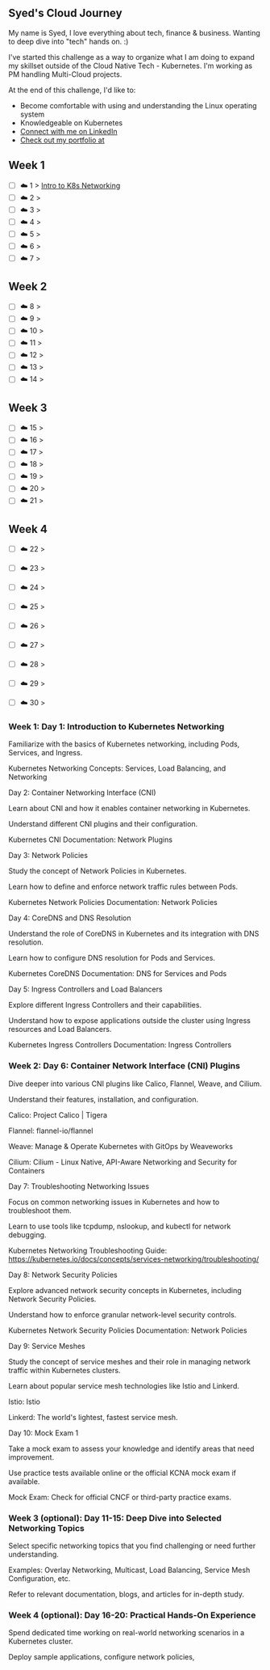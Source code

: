 ## Syed's Cloud Journey

My name is Syed, I love everything about tech, finance & business. Wanting to deep dive into "tech" hands on. :) 

I've started this challenge as a way to organize what I am doing to expand my skillset outside of the Cloud Native Tech - Kubernetes. I'm working as PM handling Multi-Cloud projects. 

At the end of this challenge, I'd like to:
- Become comfortable with using and understanding the Linux operating system
- Knowledgeable on Kubernetes
- [Connect with me on LinkedIn](https://www.linkedin.com/in/syedhadii)
- [Check out my portfolio at](https://syedcreates.com)

## Week 1

- [ ] ☁️ 1 > [Intro to K8s Networking](Journey/001/Readme.md)
- [ ] ☁️ 2 > 
- [ ] ☁️ 3 > 
- [ ] ☁️ 4 > 
- [ ] ☁️ 5 > 
- [ ] ☁️ 6 > 
- [ ] ☁️ 7 > 

## Week 2

- [ ] ☁️ 8 > 
- [ ] ☁️ 9 > 
- [ ] ☁️ 10 > 
- [ ] ☁️ 11 > 
- [ ] ☁️ 12 > 
- [ ] ☁️ 13 > 
- [ ] ☁️ 14 >
 
## Week 3 
 
- [ ] ☁️ 15 > 
- [ ] ☁️ 16 > 
- [ ] ☁️ 17 >  
- [ ] ☁️ 18 > 
- [ ] ☁️ 19 > 
- [ ] ☁️ 20 >  
- [ ] ☁️ 21 > 

## Week 4

- [ ] ☁️ 22 > 
- [ ] ☁️ 23 >
- [ ] ☁️ 24 >
- [ ] ☁️ 25 > 
- [ ] ☁️ 26 >
- [ ] ☁️ 27 >
- [ ] ☁️ 28 > 
- [ ] ☁️ 29 >
- [ ] ☁️ 30 >
  

<h3> Week 1: Day 1: Introduction to Kubernetes Networking </h3>

Familiarize with the basics of Kubernetes networking, including Pods, Services, and Ingress.

Kubernetes Networking Concepts: Services, Load Balancing, and Networking 

Day 2: Container Networking Interface (CNI)

Learn about CNI and how it enables container networking in Kubernetes.

Understand different CNI plugins and their configuration.

Kubernetes CNI Documentation: Network Plugins 

Day 3: Network Policies

Study the concept of Network Policies in Kubernetes.

Learn how to define and enforce network traffic rules between Pods.

Kubernetes Network Policies Documentation: Network Policies 

Day 4: CoreDNS and DNS Resolution

Understand the role of CoreDNS in Kubernetes and its integration with DNS resolution.

Learn how to configure DNS resolution for Pods and Services.

Kubernetes CoreDNS Documentation: DNS for Services and Pods 

Day 5: Ingress Controllers and Load Balancers

Explore different Ingress Controllers and their capabilities.

Understand how to expose applications outside the cluster using Ingress resources and Load Balancers.

Kubernetes Ingress Controllers Documentation: Ingress Controllers 

<h3> Week 2: Day 6: Container Network Interface (CNI) Plugins </h3>

Dive deeper into various CNI plugins like Calico, Flannel, Weave, and Cilium.

Understand their features, installation, and configuration.

Calico: Project Calico | Tigera 

Flannel: flannel-io/flannel 

Weave: Manage & Operate Kubernetes with GitOps by Weaveworks 

Cilium: Cilium - Linux Native, API-Aware Networking and Security for Containers 

Day 7: Troubleshooting Networking Issues

Focus on common networking issues in Kubernetes and how to troubleshoot them.

Learn to use tools like tcpdump, nslookup, and kubectl for network debugging.

Kubernetes Networking Troubleshooting Guide: https://kubernetes.io/docs/concepts/services-networking/troubleshooting/

Day 8: Network Security Policies

Explore advanced network security concepts in Kubernetes, including Network Security Policies.

Understand how to enforce granular network-level security controls.

Kubernetes Network Security Policies Documentation: Network Policies 

Day 9: Service Meshes

Study the concept of service meshes and their role in managing network traffic within Kubernetes clusters.

Learn about popular service mesh technologies like Istio and Linkerd.

Istio: Istio 

Linkerd: The world's lightest, fastest service mesh. 

Day 10: Mock Exam 1

Take a mock exam to assess your knowledge and identify areas that need improvement.

Use practice tests available online or the official KCNA mock exam if available.

Mock Exam: Check for official CNCF or third-party practice exams.

<h3> Week 3 (optional): Day 11-15: Deep Dive into Selected Networking Topics </h3> 

Select specific networking topics that you find challenging or need further understanding.

Examples: Overlay Networking, Multicast, Load Balancing, Service Mesh Configuration, etc.

Refer to relevant documentation, blogs, and articles for in-depth study.

<h3> Week 4 (optional): Day 16-20: Practical Hands-On Experience </h3> 

Spend dedicated time working on real-world networking scenarios in a Kubernetes cluster.

Deploy sample applications, configure network policies,
